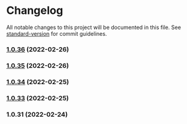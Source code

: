# Changelog

All notable changes to this project will be documented in this file. See [standard-version](https://github.com/conventional-changelog/standard-version) for commit guidelines.

### [1.0.36](https://github.com/zzzgit/samael/compare/v1.0.35...v1.0.36) (2022-02-26)

### [1.0.35](https://github.com/zzzgit/samael/compare/v1.0.34...v1.0.35) (2022-02-26)

### [1.0.34](https://github.com/zzzgit/samael/compare/v1.0.33...v1.0.34) (2022-02-25)

### [1.0.33](https://github.com/zzzgit/samael/compare/v1.0.31...v1.0.33) (2022-02-25)

### 1.0.31 (2022-02-24)
